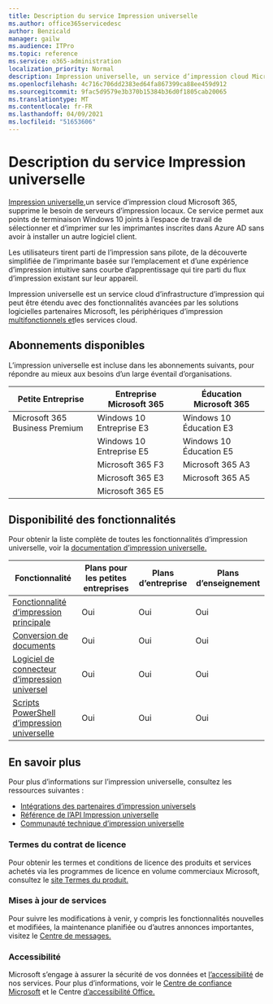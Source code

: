 ```yaml
---
title: Description du service Impression universelle
ms.author: office365servicedesc
author: Benzicald
manager: gailw
ms.audience: ITPro
ms.topic: reference
ms.service: o365-administration
localization_priority: Normal
description: Impression universelle, un service d’impression cloud Microsoft 365, supprime le besoin de serveurs d’impression locaux.
ms.openlocfilehash: 4c716c706dd2383ed64fa867399ca88ee459d912
ms.sourcegitcommit: 9fac5d9579e3b370b15384b36d0f1805cab20065
ms.translationtype: MT
ms.contentlocale: fr-FR
ms.lasthandoff: 04/09/2021
ms.locfileid: "51653606"
---
```

# <a name="universal-print-service-description"></a>Description du service Impression universelle

[Impression universelle,](https://www.microsoft.com/microsoft-365/windows/universal-print)un service d’impression cloud Microsoft 365, supprime le besoin de serveurs d’impression locaux. Ce service permet aux points de terminaison Windows 10 joints à l’espace de travail de sélectionner et d’imprimer sur les imprimantes inscrites dans Azure AD sans avoir à installer un autre logiciel client.

Les utilisateurs tirent parti de l’impression sans pilote, de la découverte simplifiée de l’imprimante basée sur l’emplacement et d’une expérience d’impression intuitive sans courbe d’apprentissage qui tire parti du flux d’impression existant sur leur appareil.

Impression universelle est un service cloud d’infrastructure d’impression qui peut être étendu avec des fonctionnalités avancées par les solutions logicielles partenaires Microsoft, les périphériques d’impression [multifonctionnels et](/universal-print/fundamentals/universal-print-partner-integrations)les services cloud.

## <a name="available-subscriptions"></a>Abonnements disponibles

L’impression universelle est incluse dans les abonnements suivants, pour répondre au mieux aux besoins d’un large éventail d’organisations.

| Petite Entreprise                 | Entreprise Microsoft 365     | Éducation Microsoft 365 |
|--------------------------------|------------------------------|-------------------------|
| Microsoft 365 Business Premium | Windows 10 Entreprise E3     | Windows 10 Éducation E3 |
|                                | Windows 10 Entreprise E5     | Windows 10 Éducation E5 |
|                                | Microsoft 365 F3             | Microsoft 365 A3        |
|                                | Microsoft 365 E3             | Microsoft 365 A5        |
|                                | Microsoft 365 E5             |                         |

## <a name="feature-availability"></a>Disponibilité des fonctionnalités

Pour obtenir la liste complète de toutes les fonctionnalités d’impression universelle, voir la [documentation d’impression universelle.](/universal-print/)

| Fonctionnalité                                  | Plans pour les petites entreprises | Plans d’entreprise | Plans d’enseignement |
|------------------------------------------|----------------------|------------------|-----------------|
| [Fonctionnalité d’impression principale](/universal-print/)             | Oui                  | Oui              | Oui             |
| [Conversion de documents](/universal-print/fundamentals/universal-print-document-conversion)                  | Oui                  | Oui              | Oui             |
| [Logiciel de connecteur d’impression universel](/universal-print/fundamentals/universal-print-connector-overview)   | Oui                  | Oui              | Oui             |
| [Scripts PowerShell d’impression universelle](/universal-print/fundamentals/universal-print-powershell) | Oui                  | Oui              | Oui             |

## <a name="learn-more"></a>En savoir plus

Pour plus d’informations sur l’impression universelle, consultez les ressources suivantes :

- [Intégrations des partenaires d’impression universels](/universal-print/fundamentals/universal-print-partner-integrations)
- [Référence de l’API Impression universelle](/graph/universal-print-concept-overview)
- [Communauté technique d’impression universelle](https://techcommunity.microsoft.com/t5/universal-print/ct-p/UniversalPrint)

### <a name="licensing-terms"></a>Termes du contrat de licence

Pour obtenir les termes et conditions de licence des produits et services achetés via les programmes de licence en volume commerciaux Microsoft, consultez le [site Termes du produit.](https://www.microsoft.com/licensing/terms/) 

### <a name="service-updates"></a>Mises à jour de services

Pour suivre les modifications à venir, y compris les fonctionnalités nouvelles et modifiées, la maintenance planifiée ou d’autres annonces importantes, visitez le [Centre de messages.](/microsoft-365/admin/manage/message-center)

### <a name="accessibility"></a>Accessibilité

Microsoft s’engage à assurer la sécurité de vos données et [l’accessibilité](https://www.microsoft.com/trust-center/compliance/accessibility) de nos services. Pour plus d’informations, voir le [Centre de confiance Microsoft](https://www.microsoft.com/trust-center) et le Centre [d’accessibilité Office.](https://support.microsoft.com/topic/office-accessibility-center-resources-for-people-with-disabilities-ecab0fcf-d143-4fe8-a2ff-6cd596bddc6d)